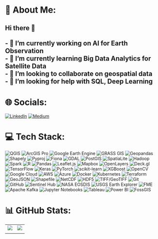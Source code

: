 # 💫 About Me:
## Hi there 👋<br><br>- 🔭 I’m currently working on AI for Earth Observation <br>- 🌱 I’m currently learning Big Data Analytics for Satellite Data <br>- 👯 I’m looking to collaborate on geospatial data<br>- 🤔 I’m looking for help with SQL, Deep Learning<br>

# 🌐 Socials:
[![LinkedIn](https://img.shields.io/badge/LinkedIn-%230077B5.svg?logo=linkedin&logoColor=white)](https://linkedin.com/in/bvek/) [![Medium](https://img.shields.io/badge/Medium-12100E?logo=medium&logoColor=white)](https://bvek.medium.com/) 

# 💻 Tech Stack:
![QGIS](https://img.shields.io/badge/QGIS-%233B4A3A.svg?style=for-the-badge&logo=qgis&logoColor=white) ![ArcGIS Pro](https://img.shields.io/badge/ArcGIS%20Pro-%234F6D97.svg?style=for-the-badge&logo=esri&logoColor=white) ![Google Earth Engine](https://img.shields.io/badge/Google%20Earth%20Engine-%23C6D93C.svg?style=for-the-badge&logo=google&logoColor=white) ![GRASS GIS](https://img.shields.io/badge/GRASS%20GIS-%231D6A6D.svg?style=for-the-badge&logo=grass&logoColor=white) ![Geopandas](https://img.shields.io/badge/Geopandas-%23F23F44.svg?style=for-the-badge&logo=python&logoColor=white) ![Shapely](https://img.shields.io/badge/Shapely-%230DA3C0.svg?style=for-the-badge&logo=python&logoColor=white) ![Pyproj](https://img.shields.io/badge/Pyproj-%23FF3300.svg?style=for-the-badge&logo=python&logoColor=white) ![Fiona](https://img.shields.io/badge/Fiona-%23C4A500.svg?style=for-the-badge&logo=python&logoColor=white) ![GDAL](https://img.shields.io/badge/GDAL-%23032A32.svg?style=for-the-badge&logo=gdal&logoColor=white) ![PostGIS](https://img.shields.io/badge/PostGIS-%232C3E50.svg?style=for-the-badge&logo=postgresql&logoColor=white) ![SpatiaLite](https://img.shields.io/badge/SpatiaLite-%236B4226.svg?style=for-the-badge&logo=sqlite&logoColor=white) ![Hadoop](https://img.shields.io/badge/Apache%20Hadoop-%234F4F4F.svg?style=for-the-badge&logo=apachehadoop&logoColor=white) ![Spark](https://img.shields.io/badge/Apache%20Spark-%23FF5800.svg?style=for-the-badge&logo=apachespark&logoColor=white) ![R](https://img.shields.io/badge/R-%23276DC3.svg?style=for-the-badge&logo=r&logoColor=white) ![Pandas](https://img.shields.io/badge/Pandas-%23150458.svg?style=for-the-badge&logo=pandas&logoColor=white) ![Leaflet.js](https://img.shields.io/badge/Leaflet.js-%2323B6B5.svg?style=for-the-badge&logo=leaflet&logoColor=white) ![Mapbox](https://img.shields.io/badge/Mapbox-%2302569B.svg?style=for-the-badge&logo=Mapbox&logoColor=white) ![OpenLayers](https://img.shields.io/badge/OpenLayers-%23212222.svg?style=for-the-badge&logo=openlayers&logoColor=white) ![Deck.gl](https://img.shields.io/badge/Deck.gl-%233E3E3E.svg?style=for-the-badge&logo=deck.gl&logoColor=white) ![TensorFlow](https://img.shields.io/badge/TensorFlow-%23FF6F00.svg?style=for-the-badge&logo=TensorFlow&logoColor=white) ![Keras](https://img.shields.io/badge/Keras-%23D00000.svg?style=for-the-badge&logo=Keras&logoColor=white) ![PyTorch](https://img.shields.io/badge/PyTorch-%23EE4C2C.svg?style=for-the-badge&logo=PyTorch&logoColor=white) ![scikit-learn](https://img.shields.io/badge/scikit--learn-%23F7931E.svg?style=for-the-badge&logo=scikit-learn&logoColor=white) ![XGBoost](https://img.shields.io/badge/XGBoost-%23F3D34B.svg?style=for-the-badge&logo=xgboost&logoColor=black) ![OpenCV](https://img.shields.io/badge/OpenCV-%23white.svg?style=for-the-badge&logo=opencv&logoColor=white) ![Google Cloud](https://img.shields.io/badge/GoogleCloud-%234285F4.svg?style=for-the-badge&logo=google-cloud&logoColor=white) ![AWS](https://img.shields.io/badge/AWS-%23FF9900.svg?style=for-the-badge&logo=amazonaws&logoColor=white) ![Azure](https://img.shields.io/badge/Azure-%23008DCD.svg?style=for-the-badge&logo=microsoftazure&logoColor=white) ![Docker](https://img.shields.io/badge/Docker-%230249A0.svg?style=for-the-badge&logo=docker&logoColor=white) ![Kubernetes](https://img.shields.io/badge/Kubernetes-%2334B4E3.svg?style=for-the-badge&logo=kubernetes&logoColor=white) ![Terraform](https://img.shields.io/badge/Terraform-%23623E27.svg?style=for-the-badge&logo=terraform&logoColor=white) ![GeoJSON](https://img.shields.io/badge/GeoJSON-%23BADA55.svg?style=for-the-badge&logo=geojson&logoColor=white) ![Shapefile](https://img.shields.io/badge/Shapefile-%234A92B8.svg?style=for-the-badge&logo=esri&logoColor=white) ![NetCDF](https://img.shields.io/badge/NetCDF-%23A6D4D2.svg?style=for-the-badge&logo=python&logoColor=white) ![HDF5](https://img.shields.io/badge/HDF5-%2345411D.svg?style=for-the-badge&logo=hdf5&logoColor=white) ![TIFF/GeoTIFF](https://img.shields.io/badge/TIFF/GeoTIFF-%23D4D9DD.svg?style=for-the-badge&logo=photopea&logoColor=white) ![Git](https://img.shields.io/badge/git-%23F05033.svg?style=for-the-badge&logo=git&logoColor=white) ![GitHub](https://img.shields.io/badge/github-%23121011.svg?style=for-the-badge&logo=github&logoColor=white) ![Sentinel Hub](https://img.shields.io/badge/Sentinel%20Hub-%236B56A4.svg?style=for-the-badge&logo=sentinelhub&logoColor=white) ![NASA EOSDIS](https://img.shields.io/badge/NASA%20EOSDIS-%23F06D35.svg?style=for-the-badge&logo=nasa&logoColor=white) ![USGS Earth Explorer](https://img.shields.io/badge/USGS%20Earth%20Explorer-%23E6AB3A.svg?style=for-the-badge&logo=usgs&logoColor=white) ![FME](https://img.shields.io/badge/FME-%236A6A6A.svg?style=for-the-badge&logo=fme&logoColor=white) ![Apache Kafka](https://img.shields.io/badge/Apache%20Kafka-%23E81A4E.svg?style=for-the-badge&logo=apachekafka&logoColor=white) ![Jupyter Notebooks](https://img.shields.io/badge/Jupyter%20Notebooks-%23F37626.svg?style=for-the-badge&logo=jupyter&logoColor=white) ![Tableau](https://img.shields.io/badge/Tableau-%23E97627.svg?style=for-the-badge&logo=tableau&logoColor=white) ![Power BI](https://img.shields.io/badge/Power%20BI-%230F9AC9.svg?style=for-the-badge&logo=powerbi&logoColor=white) ![FossGIS](https://img.shields.io/badge/FossGIS-%23424D56.svg?style=for-the-badge&logo=gis&logoColor=white)

# 📊 GitHub Stats:
<table style="border: none; border-collapse: collapse;">
  <tr>
    <td style="border: none;">
      <img src="https://github-readme-stats.vercel.app/api?username=vivekb13&theme=aura_dark&hide_border=true&include_all_commits=false&count_private=false" />
    </td>
    <td style="border: none;">
      <img src="https://nirzak-streak-stats.vercel.app/?user=vivekb13&theme=aura_dark&hide_border=true" />
    </td>
  </tr>
  <tr>
    <td style="border: none;">
      <img src="https://github-readme-stats.vercel.app/api/top-langs/?username=vivekb13&theme=aura_dark&hide
